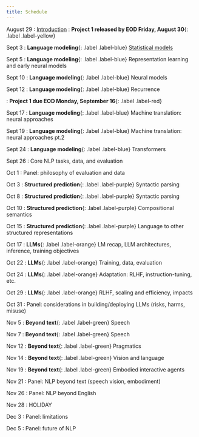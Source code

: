 ```yaml
---
title: Schedule
---
```


August 29
: [Introduction](slides/intro.pdf)
: **Project 1 released by EOD Friday, August 30**{: .label .label-yellow}

Sept 3
: **Language modeling**{: .label .label-blue}
[Statistical models](slides/lm.pdf)

Sept 5
: **Language modeling**{: .label .label-blue}
Representation learning and early neural models

Sept 10
: **Language modeling**{: .label .label-blue}
Neural models

Sept 12
: **Language modeling**{: .label .label-blue}
Recurrence
<!-- : **Project 2 released**{: .label .label-yellow} -->
: **Project 1 due EOD Monday, September 16**{: .label .label-red}

Sept 17
: **Language modeling**{: .label .label-blue} 
Machine translation: neural approaches
<!-- : **New enrollments are processed**{: .label .label-yellow} -->

Sept 19
: **Language modeling**{: .label .label-blue} 
Machine translation: neural approaches pt.2

Sept 24
: **Language modeling**{: .label .label-blue} 
Transformers

Sept 26
: Core NLP tasks, data, and evaluation

Oct 1
: Panel: philosophy of evaluation and data

Oct 3
: **Structured prediction**{: .label .label-purple} Syntactic parsing
<!-- : **Project 2 due EOD**{: .label .label-red} -->
<!-- : **Project 3 released**{: .label .label-yellow} -->

Oct 8
: **Structured prediction**{: .label .label-purple} Syntactic parsing

Oct 10
: **Structured prediction**{: .label .label-purple} Compositional semantics

Oct 15
: **Structured prediction**{: .label .label-purple} Language to other structured representations

Oct 17
: **LLMs**{: .label .label-orange} LM recap, LLM architectures, inference, training objectives

Oct 22
: **LLMs**{: .label .label-orange} Training, data, evaluation

Oct 24
: **LLMs**{: .label .label-orange} Adaptation: RLHF, instruction-tuning, etc.
<!-- : **Project 3 due EOD**{: .label .label-red} -->
<!-- : **Project 4 released**{: .label .label-yellow} -->

Oct 29
: **LLMs**{: .label .label-orange} RLHF, scaling and efficiency, impacts

Oct 31
: Panel: considerations in building/deploying LLMs (risks, harms, misuse)

Nov 5
: **Beyond text**{: .label .label-green} Speech

Nov 7
: **Beyond text**{: .label .label-green} Speech

Nov 12
: **Beyond text**{: .label .label-green} Pragmatics

Nov 14
: **Beyond text**{: .label .label-green} Vision and language
<!-- : **Project 4 due EOD**{: .label .label-red} -->
<!-- : **Project 5 released**{: .label .label-yellow} -->

Nov 19
: **Beyond text**{: .label .label-green} Embodied interactive agents

Nov 21
: Panel: NLP beyond text (speech vision, embodiment)

Nov 26
: Panel: NLP beyond English

Nov 28
: HOLIDAY

Dec 3
: Panel: limitations

Dec 5
: Panel: future of NLP
<!-- : **Project 5 due EOD**{: .label .label-red} -->
